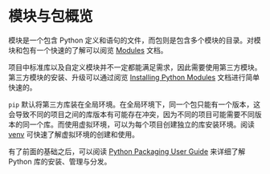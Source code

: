 # 模块与包概览

模块是一个包含 Python 定义和语句的文件，而包则是包含多个模块的目录。对模块和包有一个快速的了解可以阅览 [Modules](https://docs.python.org/3/tutorial/modules.html) 文档。

项目中标准库以及自定义模块并不一定都能满足需求，因此需要使用第三方模块。第三方模块的安装、升级可以通过阅览 [Installing Python Modules](https://docs.python.org/3/installing/index.html#installing-index) 文档进行简单快速的。

`pip` 默认将第三方库装在全局环境。在全局环境下，同一个包只能有一个版本，这会导致不同的项目之间的库版本有可能存在冲突，因为不同的项目可能需要不同版本的同一个库。而使用虚拟环境，可以为每个项目创建独立的库安装环境。阅读 [venv](https://docs.python.org/3/tutorial/venv.html) 可快速了解虚拟环境的创建和使用。

有了前面的基础之后，可以阅读 [Python Packaging User Guide](https://packaging.python.org/en/latest/) 来详细了解 Python 库的安装、管理与分发。
